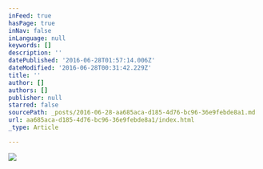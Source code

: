 ```yaml
---
inFeed: true
hasPage: true
inNav: false
inLanguage: null
keywords: []
description: ''
datePublished: '2016-06-28T01:57:14.006Z'
dateModified: '2016-06-28T00:31:42.229Z'
title: ''
author: []
authors: []
publisher: null
starred: false
sourcePath: _posts/2016-06-28-aa685aca-d185-4d76-bc96-36e9febde8a1.md
url: aa685aca-d185-4d76-bc96-36e9febde8a1/index.html
_type: Article

---
```

![](https://the-grid-user-content.s3-us-west-2.amazonaws.com/7678e8ed-b763-49a2-bdfa-f86bece71975.jpg)